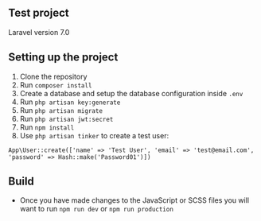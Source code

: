 ## Test project

Laravel version 7.0

## Setting up the project

1. Clone the repository
1. Run `composer install`
1. Create a database and setup the database configuration inside `.env`
1. Run `php artisan key:generate`
1. Run `php artisan migrate`
1. Run `php artisan jwt:secret`
1. Run `npm install`
1. Use `php artisan tinker` to create a test user:

```
App\User::create(['name' => 'Test User', 'email' => 'test@email.com', 'password' => Hash::make('Password01')])
```

## Build
- Once you have made changes to the JavaScript or SCSS files you will want to run `npm run dev` or `npm run production`

